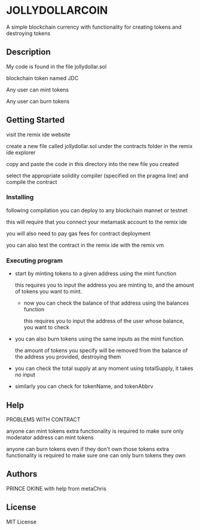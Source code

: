 # JOLLYDOLLARCOIN

A simple blockchain currency with functionality for creating tokens and destroying tokens

## Description

My code is found in the file jollydollar.sol

blockchain token named JDC

Any user can mint tokens

Any user can burn tokens

## Getting Started

visit the remix ide website

create a new file called jollydollar.sol under the contracts folder in the remix ide explorer

copy and paste the code in this directory into the new file you created

select the appropriate solidity compiler (specified on the pragma line) and compile the contract

### Installing

following compilation you can deploy to any blockchain mannet or testnet

this will require that you connect your metamask account to the remix ide

you will also need to pay gas fees for contract deployment

you can also test the contract in the remix ide with the remix vm

### Executing program

* start by minting tokens to a given address using the mint function

    this requires you to input the address you are minting to, and the amount of tokens you want to mint.

  * now you can check the balance of that address using the balances function

    this requires you to input the address of the user whose balance, you want to check

* you can also burn tokens  using the same inputs as the mint function.

    the amount of tokens you specify will be removed from the balance of the address you provided, destroying them

* you can check the total supply at any moment using totalSupply, it takes no input

* similarly you can check for tokenName, and tokenAbbrv

## Help

PROBLEMS WITH CONTRACT

anyone can mint tokens 
extra functionality is required to make sure only moderator address can mint tokens

anyone can burn tokens even if they don't own those tokens
extra functionality is required to make sure one can only burn tokens they own

## Authors
PRINCE OKINE
with help from metaChris

## License
MIT License
